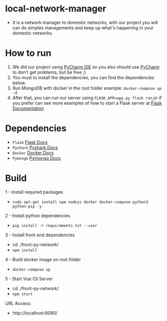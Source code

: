 # local-network-manager

- It is a network manager to domestic networks, with our project you will can do simples managements and keep up what's happening in your domestic networks.


# How to run
 1. We did our project using <a href="https://www.jetbrains.com/pycharm/download/">PyCharm IDE</a> so you also should use <a href="https://www.jetbrains.com/pycharm/download/">PyCharm</a> to don't get problems, but be free ;)
 2. You must to install the dependencies, you can find the dependencies below.
 3. Run MongoDB with docker in the root folder example: `docker-compose up -d`
 4. After that, you can run our server using `FLASK_APP=app.py flask run`,or if you prefer can see more examples of how to start a Flask server at <a href="https://github.com/pallets/flask">Flask Documentation</a>

# Dependencies
 - `Flask` <a href="https://github.com/pallets/flask/">Flask Docs</a>
 - `Pyshark` <a href="https://kiminewt.github.io/pyshark/">Pyshark Docs</a>
 - `Docker` <a href="https://www.docker.com/">Docker Docs</a>
 - `Pymongo` <a href="https://api.mongodb.com/python/current/tutorial.html">Pymongo Docs</a>
 
# Build
 
1 - Install required packages
- `sudo apt-get install npm nodejs docker docker-compose python3 python-pip -y`
 
2 - Install python dependencies
- `pip install -r requirements.txt --user`

3 - Install front end dependencies
- cd ./front-py-network/
- `npm install`

4 - Build docker image on root folder
- `docker-compose up`

5 - Start Vue Cli Server
- cd ./front-py-network/
- `npm start`

URL Access:
- http://localhost:8080/

